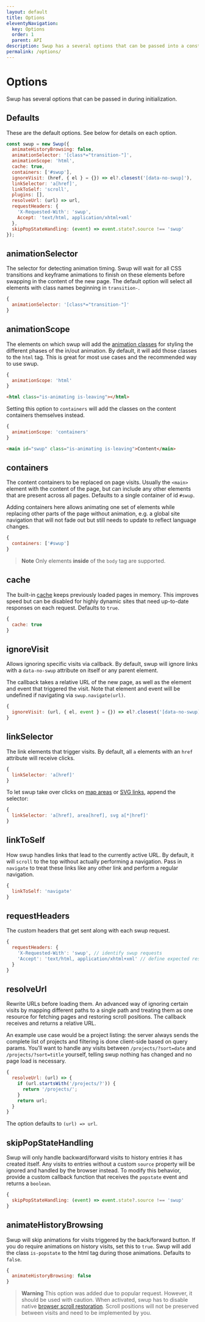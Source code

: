 ```yaml
---
layout: default
title: Options
eleventyNavigation:
  key: Options
  order: 1
  parent: API
description: Swup has a several options that can be passed into a constructor as an object
permalink: /options/
---
```


# Options

Swup has several options that can be passed in during initialization.

## Defaults

These are the default options. See below for details on each option.

```javascript
const swup = new Swup({
  animateHistoryBrowsing: false,
  animationSelector: '[class*="transition-"]',
  animationScope: 'html',
  cache: true,
  containers: ['#swup'],
  ignoreVisit: (href, { el } = {}) => el?.closest('[data-no-swup]'),
  linkSelector: 'a[href]',
  linkToSelf: 'scroll',
  plugins: [],
  resolveUrl: (url) => url,
  requestHeaders: {
    'X-Requested-With': 'swup',
    Accept: 'text/html, application/xhtml+xml'
  },
  skipPopStateHandling: (event) => event.state?.source !== 'swup'
});
```

## animationSelector

The selector for detecting animation timing. Swup will wait for all CSS transitions and
keyframe animations to finish on these elements before swapping in the content of the new page.
The default option will select all elements with class names beginning in `transition-`.

```javascript
{
  animationSelector: '[class*="transition-"]'
}
```

## animationScope

The elements on which swup will add the [animation classes](/getting-started/how-it-works/#animation-classes)
for styling the different phases of the in/out animation. By default, it will add those classes
to the `html` tag. This is great for most use cases and the recommended way to use swup.

```js
{
  animationScope: 'html'
}
```

```html
<html class="is-animating is-leaving"></html>
```

Setting this option to `containers` will add the classes on the content containers themselves instead.

```js
{
  animationScope: 'containers'
}
```

```html
<main id="swup" class="is-animating is-leaving">Content</main>
```

## containers

The content containers to be replaced on page visits. Usually the `<main>` element with the
content of the page, but can include any other elements that are present across all pages.
Defaults to a single container of id `#swup`.

Adding containers here allows animating one set of elements while replacing other parts of the page
without animation, e.g. a global site navigation that will not fade out but still needs to update
to reflect language changes.

```javascript
{
  containers: ['#swup']
}
```

> **Note** Only elements **inside** of the `body` tag are supported.

## cache

The built-in [cache](/api/cache/) keeps previously loaded pages in memory. This improves speed but
can be disabled for highly dynamic sites that need up-to-date responses on each request. Defaults
to `true`.

```javascript
{
  cache: true
}
```

## ignoreVisit

Allows ignoring specific visits via callback. By default, swup will ignore links with a
`data-no-swup` attribute on itself or any parent element.

The callback takes a relative URL of the new page, as well as the element and event that triggered
the visit. Note that element and event will be undefined if navigating via `swup.navigate(url)`.

```javascript
{
  ignoreVisit: (url, { el, event } = {}) => el?.closest('[data-no-swup]')
}
```

## linkSelector

The link elements that trigger visits. By default, all `a` elements with an `href`
attribute will receive clicks.

```javascript
{
  linkSelector: 'a[href]'
}
```

To let swup take over clicks on [map areas](https://www.w3schools.com/tags/tag_area.asp) or
[SVG links](https://developer.mozilla.org/en-US/docs/Web/SVG/Element/a), append the selector:

```javascript
{
  linkSelector: 'a[href], area[href], svg a[*|href]'
}
```

## linkToSelf

How swup handles links that lead to the currently active URL. By default, it will `scroll` to the
top without actually performing a navigation. Pass in `navigate` to treat these links like any
other link and perform a regular navigation.

```javascript
{
  linkToSelf: 'navigate'
}
```

## requestHeaders

The custom headers that get sent along with each swup request.

```javascript
{
  requestHeaders: {
    'X-Requested-With': 'swup', // identify swup requests
    'Accept': 'text/html, application/xhtml+xml' // define expected response
  }
}
```

## resolveUrl

Rewrite URLs before loading them. An advanced way of ignoring certain visits by mapping different
paths to a single path and treating them as one resource for fetching pages and restoring scroll
positions. The callback receives and returns a relative URL.

An example use case would be a project listing: the server always sends the complete list of
projects and filtering is done client-side based on query params. You'll want to handle any visits
between `/projects/?sort=date` and `/projects/?sort=title` yourself, telling swup nothing has
changed and no page load is necessary.

```javascript
{
  resolveUrl: (url) => {
    if (url.startsWith('/projects/?')) {
      return '/projects/';
    }
    return url;
  }
}
```

The option defaults to `(url) => url`.

## skipPopStateHandling

Swup will only handle backward/forward visits to history entries it has created itself. Any visits
to entries without a custom `source` property will be ignored and handled by the browser instead.
To modify this behavior, provide a custom callback function that receives the `popstate` event
and returns a `boolean`.

```javascript
{
  skipPopStateHandling: (event) => event.state?.source !== 'swup'
}
```

## animateHistoryBrowsing

Swup will skip animations for visits triggered by the back/forward button. If you do require
animations on history visits, set this to `true`. Swup will add the class `is-popstate` to the html
tag during those animations. Defaults to `false`.

```javascript
{
  animateHistoryBrowsing: false
}
```

> **Warning** This option was added due to popular request. However, it should be used with
> caution. When activated, swup has to disable native [browser scroll restoration](https://developers.google.com/web/updates/2015/09/history-api-scroll-restoration).
> Scroll positions will not be preserved between visits and need to be implemented by you.
